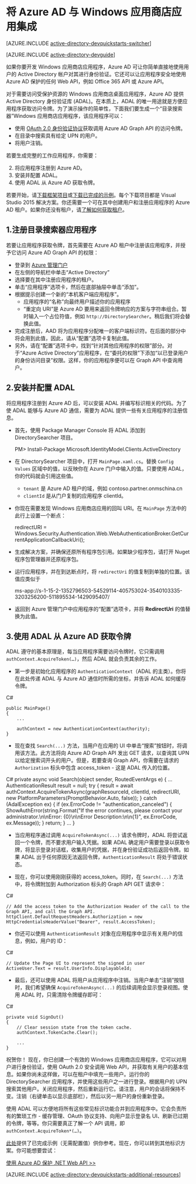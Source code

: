 <properties
	pageTitle="Azure AD Windows 应用商店入门 | Azure"
	description="如何生成一个与 Azure AD 集成以方便登录，并使用 OAuth 调用 Azure AD 保护 API 的 Windows 应用商店应用程序。"
	services="active-directory"
	documentationCenter="windows"
	authors="dstrockis"
	manager="mbaldwin"
	editor=""/>

<tags
	ms.service="active-directory"
	ms.date="05/31/2016"
	wacn.date="07/26/2016"/>


# 将 Azure AD 与 Windows 应用商店应用集成

[AZURE.INCLUDE [active-directory-devquickstarts-switcher](../../includes/active-directory-devquickstarts-switcher.md)]

[AZURE.INCLUDE [active-directory-devguide](../../includes/active-directory-devguide.md)]

如果你要开发 Windows 应用商店应用程序，Azure AD 可让你简单直接地使用用户的 Active Directory 帐户对其进行身份验证。它还可以让应用程序安全地使用 Azure AD 保护的任何 Web API，例如 Office 365 API 或 Azure API。

对于需要访问受保护资源的 Windows 应用商店桌面应用程序，Azure AD 提供 Active Directory 身份验证库 (ADAL)。在本质上，ADAL 的唯一用途就是方便应用程序获取访问令牌。为了演示操作的简单性，下面我们要生成一个“目录搜索器”Windows 应用商店应用程序，该应用程序可以：

-	使用 [OAuth 2.0 身份验证协议](https://msdn.microsoft.com/zh-cn/library/azure/dn645545.aspx)获取调用 Azure AD Graph API 的访问令牌。
-	在目录中搜索具有给定 UPN 的用户。
-	将用户注销。

若要生成完整的工作应用程序，你需要：

2. 将应用程序注册到 Azure AD。
3. 安装并配置 ADAL。
5. 使用 ADAL 从 Azure AD 获取令牌。

若要开始，请[下载框架项目](https://github.com/AzureADQuickStarts/NativeClient-WindowsStore/archive/skeleton.zip)或[下载已完成的示例](https://github.com/AzureADQuickStarts/NativeClient-WindowsStore/archive/complete.zip)。每个下载项目都是 Visual Studio 2015 解决方案。你还需要一个可在其中创建用户和注册应用程序的 Azure AD 租户。如果你还没有租户，请[了解如何获取租户](/documentation/articles/active-directory-howto-tenant/)。

## 1.注册目录搜索器应用程序
若要让应用程序获取令牌，首先需要在 Azure AD 租户中注册该应用程序，并授予它访问 Azure AD Graph API 的权限：

-	登录到 [Azure 管理门户](https://manage.windowsazure.cn)
-	在左侧的导航栏中单击“Active Directory”
-	选择要在其中注册应用程序的租户。
-	单击“应用程序”选项卡，然后在底部抽屉中单击“添加”。
-	根据提示创建一个新的“本机客户端应用程序”。
    -	应用程序的“名称”向最终用户描述你的应用程序
    -	“重定向 URI”是 Azure AD 要用来返回令牌响应的方案与字符串组合。暂时输入一个占位符值，例如 `http://DirectorySearcher`。稍后我们将会替换此值。
-	完成注册后，AAD 将为应用程序分配唯一的客户端标识符。在后面的部分中将会用到此值，因此，请从“配置”选项卡复制此值。
- 另外，请在“配置”选项卡中，找到“针对其他应用程序的权限”部分。对于“Azure Active Directory”应用程序，在“委托的权限”下添加“以已登录用户的身份访问目录”权限。这样，你的应用程序便可以在 Graph API 中查询用户。

## 2.安装并配置 ADAL
将应用程序注册到 Azure AD 后，可以安装 ADAL 并编写标识相关的代码。为了使 ADAL 能够与 Azure AD 通信，需要为 ADAL 提供一些有关应用程序的注册信息。
-	首先，使用 Package Manager Console 将 ADAL 添加到 DirectorySearcher 项目。


	PM> Install-Package Microsoft.IdentityModel.Clients.ActiveDirectory


-	在 DirectorySearcher 项目中，打开 `MainPage.xaml.cs`。替换 `Config Values` 区域中的值，以反映你在 Azure 门户中输入的值。只要使用 ADAL，你的代码就会引用这些值。  

    -	`tenant` 是 Azure AD 租户的域，例如 contoso.partner.onmschina.cn
    -	`clientId` 是从门户复制的应用程序 clientId。  

-	你现在需要发现 Windows 应用商店应用的回叫 URI。在 `MainPage` 方法中的此行上设置一个断点：


	redirectURI = Windows.Security.Authentication.Web.WebAuthenticationBroker.GetCurrentApplicationCallbackUri();

- 生成解决方案，并确保还原所有程序包引用。如果缺少程序包，请打开 Nuget 程序包管理器并还原程序包。
- 运行应用程序，并在到达断点时，将 `redirectUri` 的值复制到单独的位置。该值应类似于


	ms-app://s-1-15-2-1352796503-54529114-405753024-3540103335-3203256200-511895534-1429095407/


- 返回到 Azure 管理门户中应用程序的“配置”选项卡，并将 **RedirectUri** 的值替换为此值。  

## 3.使用 ADAL 从 Azure AD 获取令牌
ADAL 遵守的基本原理是，每当应用程序需要访问令牌时，它只需调用 `authContext.AcquireToken(…)`，然后 ADAL 就会负责其余的工作。

-	第一步是初始化应用程序的 `AuthenticationContext`（ADAL 的主类）。你将在此处传递 ADAL 与 Azure AD 通信时所需的坐标，并告诉 ADAL 如何缓存令牌。

C#
		
	public MainPage()
	{
	    ...

	    authContext = new AuthenticationContext(authority);
	}
		

- 现在查找 `Search(...)` 方法，当用户在应用的 UI 中单击“搜索”按钮时，将调用该方法。此方法将向 Azure AD Graph API 发出 GET 请求，以查询其 UPN 以给定搜索词开头的用户。但是，若要查询 Graph API，你需要在请求的 `Authorization` 标头中包含 access\_token - 这是 ADAL 传入的位置。

C#
	private async void Search(object sender, RoutedEventArgs e)
	{
	    ...
	    AuthenticationResult result = null;
	    try
	    {
	        result = await authContext.AcquireTokenAsync(graphResourceId, clientId, redirectURI, new PlatformParameters(PromptBehavior.Auto, false));
	    }
	    catch (AdalException ex)
	    {
	        if (ex.ErrorCode != "authentication_canceled")
	        {
	            ShowAuthError(string.Format("If the error continues, please contact your administrator.\n\nError: {0}\n\nError Description:\n\n{1}", ex.ErrorCode, ex.Message));
	        }
	        return;
	    }
	    ...
	}

- 当应用程序通过调用 `AcquireTokenAsync(...)` 请求令牌时，ADAL 将尝试返回一个令牌，而不要求用户输入凭据。如果 ADAL 确定用户需要登录以获取令牌，将显示登录对话框，收集用户的凭据，并在身份验证成功后返回令牌。如果 ADAL 出于任何原因无法返回令牌，`AuthenticationResult` 将处于错误状态。

- 现在，你可以使用刚刚获得的 access\_token。同时，在 `Search(...)` 方法中，将令牌附加到 Authorization 标头的 Graph API GET 请求中：

C#
		
	// Add the access token to the Authorization Header of the call to the Graph API, and call the Graph API.
	httpClient.DefaultRequestHeaders.Authorization = new HttpCredentialsHeaderValue("Bearer", result.AccessToken);


- 你还可以使用 `AuthenticationResult` 对象在应用程序中显示有关用户的信息，例如，用户的 ID：

C#

	// Update the Page UI to represent the signed in user
	ActiveUser.Text = result.UserInfo.DisplayableId;

- 最后，还可以使用 ADAL 将用户从应用程序中注销。当用户单击“注销”按钮时，我们希望确保 `AcquireTokenAsync(...)` 的后续调用会显示登录视图。使用 ADAL 时，只需清除令牌缓存即可：

C#

	private void SignOut()
	{
	    // Clear session state from the token cache.
	    authContext.TokenCache.Clear();

	    ...
	}


祝贺你！ 现在，你已创建一个有效的 Windows 应用商店应用程序，它可以对用户进行身份验证，使用 OAuth 2.0 安全调用 Web API，并获取有关用户的基本信息。如果你尚未这样做，可以在租户中填充一些用户。运行你的 DirectorySearcher 应用程序，并使用这些用户之一进行登录。根据用户的 UPN 搜索其他用户。关闭应用程序，然后重新运行它。请注意，用户的会话将保持不变。注销（右键单击以显示底部栏），然后以另一用户的身份重新登录。

使用 ADAL 可以方便地将所有这些常见标识功能合并到应用程序中。它会负责所有的繁琐工作 - 缓存管理、OAuth 协议支持、向用户显示登录名 UI、刷新已过期的令牌，等等。你只需要真正了解一个 API 调用，即 `authContext.AcquireToken*(…)`。

[此处](https://github.com/AzureADQuickStarts/NativeClient-WindowsStore/archive/complete.zip)提供了已完成示例（无需配置值）供你参考。现在，你可以转到其他标识方案。你可能想要尝试：

[使用 Azure AD 保护 .NET Web API >>](/documentation/articles/active-directory-devquickstarts-webapi-dotnet/)

[AZURE.INCLUDE [active-directory-devquickstarts-additional-resources](../../includes/active-directory-devquickstarts-additional-resources.md)]
 

<!---HONumber=AcomDC_0718_2016-->